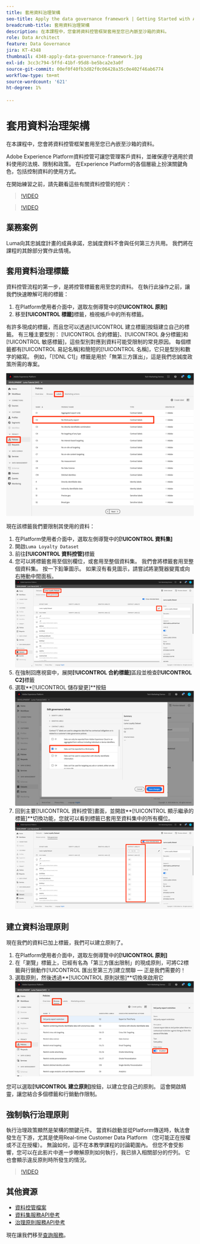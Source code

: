 ```yaml
---
title: 套用資料治理架構
seo-title: Apply the data governance framework | Getting Started with Adobe Experience Platform for Data Architects and Data Engineers
breadcrumb-title: 套用資料治理架構
description: 在本課程中，您會將資料控管框架套用至您已內嵌至沙箱的資料。
role: Data Architect
feature: Data Governance
jira: KT-4348
thumbnail: 4348-apply-data-governance-framework.jpg
exl-id: 3cc3c794-5ffd-41bf-95d8-be5bca2e3a0f
source-git-commit: 00ef0f40fb3d82f0c06428a35c0e402f46ab6774
workflow-type: tm+mt
source-wordcount: '621'
ht-degree: 1%

---
```


# 套用資料治理架構

<!--15min-->

在本課程中，您會將資料控管框架套用至您已內嵌至沙箱的資料。

Adobe Experience Platform資料控管可讓您管理客戶資料，並確保遵守適用於資料使用的法規、限制和政策。 在Experience Platform的各個層級上扮演關鍵角色，包括控制資料的使用方式。

在開始練習之前，請先觀看這些有關資料控管的短片：
>[!VIDEO](https://video.tv.adobe.com/v/36653?learn=on)

>[!VIDEO](https://video.tv.adobe.com/v/29708?learn=on)

<!--
## Permissions required

In the [Configure Permissions](configure-permissions.md) lesson, you set up all the access controls required to complete this lesson, specifically:

* Permission items **[!UICONTROL Data Governance]** > **[!UICONTROL Manage Usage Labels]**, **[!UICONTROL Manage Data Usage Policies]** and **[!UICONTROL View Data Usage Policies]**
* Permission items **[!UICONTROL Data Management]** > **[!UICONTROL View Datasets]** and **[!UICONTROL Manage Datasets]**
* Permission item **[!UICONTROL Sandboxes]** > `Luma Tutorial`
* User-role access to the `Luma Tutorial Platform` Product Profile
-->

## 業務案例

Luma向其忠誠度計畫的成員承諾，忠誠度資料不會與任何第三方共用。 我們將在課程的其餘部分實作此情境。

## 套用資料治理標籤

資料控管流程的第一步，是將控管標籤套用至您的資料。 在執行此操作之前，讓我們快速瞭解可用的標籤：

1. 在Platform使用者介面中，選取左側導覽中的&#x200B;**[!UICONTROL 原則]**
1. 移至&#x200B;**[!UICONTROL 標籤]**&#x200B;標籤，檢視帳戶中的所有標籤。

有許多現成的標籤，而且您可以透過[!UICONTROL 建立標籤]按鈕建立自己的標籤。 有三種主要型別： [!UICONTROL 合約標籤]、[!UICONTROL 身分標籤]和[!UICONTROL 敏感標籤]，這些型別對應到資料可能受限制的常見原因。 每個標籤都有[!UICONTROL 易記名稱]和簡短的[!UICONTROL 名稱]，它只是型別和數字的縮寫。 例如，「[!DNL C1]」標籤是用於「無第三方匯出」，這是我們忠誠度政策所需的專案。

![資料控管標籤](assets/governance-policies.png)

現在該標籤我們要限制其使用的資料：

1. 在Platform使用者介面中，選取左側導覽中的&#x200B;**[!UICONTROL 資料集]**
1. 開啟`Luma Loyalty Dataset`
1. 前往&#x200B;**[!UICONTROL 資料控管]**&#x200B;標籤
1. 您可以將標籤套用至個別欄位，或套用至整個資料集。 我們會將標籤套用至整個資料集。 按一下鉛筆圖示。 如果沒有看見圖示，請嘗試將瀏覽器變寬或向右捲動中間面板。
   ![資料控管](assets/governance-dataset.png)
1. 在強制回應視窗中，展開&#x200B;**[!UICONTROL 合約標籤]**&#x200B;區段並檢查&#x200B;**[!UICONTROL C2]**&#x200B;標籤
1. 選取&#x200B;**[!UICONTROL 儲存變更]**按鈕
   ![資料控管](assets/governance-applyLabel.png)
1. 回到主要[!UICONTROL 資料控管]畫面，並開啟&#x200B;**[!UICONTROL 顯示繼承的標籤]**切換功能，您就可以看到標籤已套用至資料集中的所有欄位。
   ![資料控管](assets/governance-labelsAdded.png)


<!--adding extra, unnecessary fields from field groups makes it harder to see which fields really need labels-->
<!--Are there any best practices for applying governance labels-->

## 建立資料治理原則

現在我們的資料已加上標籤，我們可以建立原則了。

1. 在Platform使用者介面中，選取左側導覽中的&#x200B;**[!UICONTROL 原則]**
1. 在「瀏覽」標籤上，已經有名為「第三方匯出限制」的現成原則，可將C2標籤與行銷動作[!UICONTROL 匯出至第三方]建立關聯 — 正是我們需要的！
1. 選取原則，然後透過&#x200B;**[!UICONTROL 原則狀態]**切換來啟用它
   ![資料控管](assets/governance-enablePolicy.png)

您可以選取&#x200B;**[!UICONTROL 建立原則]**&#x200B;按鈕，以建立您自己的原則。 這會開啟精靈，讓您結合多個標籤和行銷動作限制。

## 強制執行治理原則

執行治理政策顯然是架構的關鍵元件。 當資料啟動並從Platform傳送時，執法會發生在下游，尤其是使用Real-time Customer Data Platform （您可能正在授權或不正在授權）。 無論如何，這不在本教學課程的討論範圍內。 但您不會受影響，您可以在此影片中進一步瞭解原則如何執行，我已排入相關部分的佇列。 它也會顯示違反原則時所發生的情況。

>[!VIDEO](https://video.tv.adobe.com/v/33631/?t=151&quality=12&learn=on)


## 其他資源

* [資料控管檔案](https://experienceleague.adobe.com/docs/experience-platform/data-governance/home.html?lang=zh-Hant)
* [資料集服務API參考](https://www.adobe.io/experience-platform-apis/references/dataset-service/)
* [治理原則服務API參考](https://www.adobe.io/experience-platform-apis/references/policy-service/)

現在讓我們移至[查詢服務](run-queries.md)。
